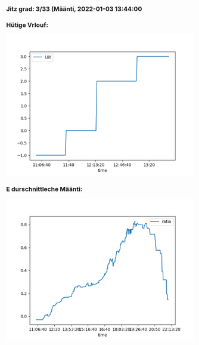 ### Jitz grad: 3/33 (Määnti, 2022-01-03 13:44:00

### Hütige Vrlouf:
![Graph](Today.png)

### E durschnittleche Määnti:
![Graph](Määnti.png)